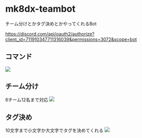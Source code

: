 # mk8dx-teambot
チーム分けとかタグ決めとかやってくれるBot

https://discord.com/api/oauth2/authorize?client_id=711910347711316039&permissions=3072&scope=bot

## コマンド
![](https://i.imgur.com/ftk7mP0.png)

## チーム分け
6チーム12名まで対応
![](https://i.imgur.com/Fi3NdCd.png)

## タグ決め
10文字まで小文字か大文字でタグを決めてくれる
![](https://i.imgur.com/HpIeJW0.png)

